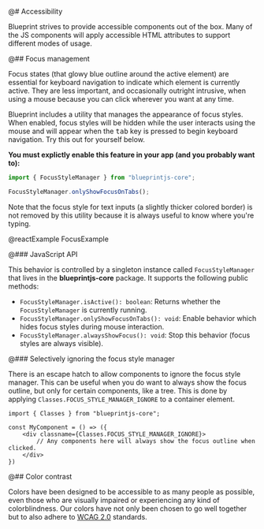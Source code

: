 @# Accessibility

Blueprint strives to provide accessible components out of the box. Many of the JS components
will apply accessible HTML attributes to support different modes of usage.

@## Focus management

Focus states (that glowy blue outline around the active element) are essential for keyboard
navigation to indicate which element is currently active. They are less important, and
occasionally outright intrusive, when using a mouse because you can click wherever you want at
any time.

Blueprint includes a utility that manages the appearance of focus styles. When enabled, focus styles
will be hidden while the user interacts using the mouse and will appear when the
<kbd>tab</kbd> key is pressed to begin keyboard navigation. Try this out for yourself
below.

**You must explictly enable this feature in your app (and you probably want to):**

```ts
import { FocusStyleManager } from "blueprintjs-core";

FocusStyleManager.onlyShowFocusOnTabs();
```

Note that the focus style for text inputs (a slightly thicker colored border) is not removed by this
utility because it is always useful to know where you're typing.

@reactExample FocusExample

@### JavaScript API

This behavior is controlled by a singleton instance called `FocusStyleManager` that lives in the
__blueprintjs-core__ package. It supports the following public methods:

- `FocusStyleManager.isActive(): boolean`: Returns whether the `FocusStyleManager` is currently running.
- `FocusStyleManager.onlyShowFocusOnTabs(): void`: Enable behavior which hides focus styles during mouse interaction.
- `FocusStyleManager.alwaysShowFocus(): void`: Stop this behavior (focus styles are always visible).

@### Selectively ignoring the focus style manager

There is an escape hatch to allow components to ignore the focus style manager. This
can be useful when you do want to always show the focus outline, but only for certain
components, like a tree. This is done by applying `Classes.FOCUS_STYLE_MANAGER_IGNORE`
to a container element.

```tsx
import { Classes } from "blueprintjs-core";

const MyComponent = () => ({
    <div classname={Classes.FOCUS_STYLE_MANAGER_IGNORE}>
        // Any components here will always show the focus outline when clicked.
    </div>
})
```


@## Color contrast

Colors have been designed to be accessible to as many people as possible, even those who are
visually impaired or experiencing any kind of colorblindness. Our colors have not only been chosen
to go well together but to also adhere to [WCAG 2.0](https://www.w3.org/TR/WCAG20/) standards.
